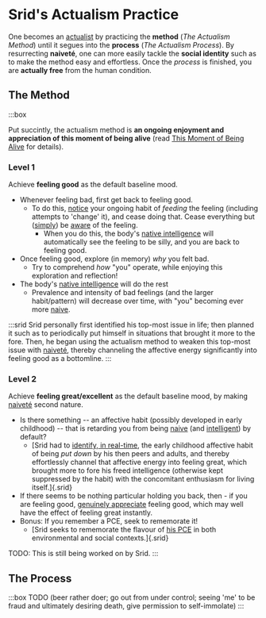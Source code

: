 # Srid's Actualism Practice

One becomes an [actualist](https://actualfreedom.com.au/an/) by practicing the **method** (_The Actualism Method_) until it segues into the **process** (_The Actualism Process_). By resurrecting **naiveté**, one can more easily tackle the **social identity** such as to make the method easy and effortless. Once the *process* is finished, you are **actually free** from the human condition.

## The Method

:::box

Put succintly, the actualism method is **an ongoing enjoyment and appreciation of this moment of being alive** (read [This Moment of Being Alive](https://www.actualfreedom.com.au/richard/articles/thismomentofbeingalive.htm) for details).

### Level 1
            
Achieve **feeling good** as the default baseline mood.

- Whenever feeling bad, first get back to feeling good.
  - To do this, [notice](#awareness) your ongoing habit of *feeding* the feeling (including attempts to 'change' it), and cease doing that. Cease everything but ([simply](#naivete)) be [aware](#awareness) of the feeling.
    - When you do this, the body's [native intelligence](#intelligence) will automatically see the feeling to be silly, and you are back to feeling good.
- Once feeling good, explore (in memory) *why* you felt bad.
  - Try to comprehend *how* "you" operate, while enjoying this exploration and reflection!
- The body's [native intelligence](#intelligence) will do the rest
  - Prevalence and intensity of bad feelings (and the larger habit/pattern) will decrease over time, with "you" becoming ever more [naive](#naivete).

:::srid
Srid personally first identified his top-most issue in life; then planned it such as to periodically put himself in situations that brought it more to the fore. Then, he began using the actualism method to weaken this top-most issue with [naiveté](#naivete), thereby channeling the affective energy significantly into feeling good as a bottomline.
:::

### Level 2

Achieve **feeling great/excellent** as the default baseline mood, by making [naiveté](#naivete) second nature. 

- Is there something -- an affective habit (possibly developed in early childhood) -- that is retarding you from being [naive](#naivete) (and [intelligent](#intelligence)) by default?
  - [Srid had to [identify, in real-time](#awareness), the early childhood affective habit of being *put down* by his then peers and adults, and thereby effortlessly channel that affective energy into feeling great, which brought more to fore his freed intelligence (otherwise kept suppressed by the habit) with the concomitant enthusiasm for living itself.]{.srid}
- If there seems to be nothing particular holding you back, then - if you are feeling good, [genuinely appreciate](#appreciation) feeling good, which may well have the effect of feeling great instantly.
- Bonus: If you remember a PCE, seek to rememorate it! 
  - [Srid seeks to rememorate the flavour of [his PCE](https://srid.ca/pce-reports#ms) in both environmental and social contexts.]{.srid}

TODO: This is still being worked on by Srid.
:::

## The Process

:::box
TODO (beer rather doer; go out from under control; seeing 'me' to be fraud and ultimately desiring death, give permission to self-immolate)
:::

